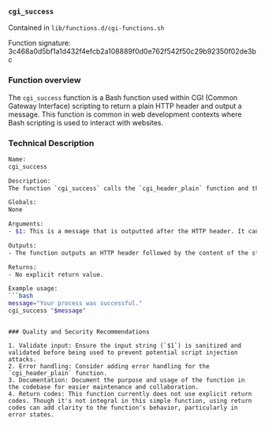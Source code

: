 ### `cgi_success `

Contained in `lib/functions.d/cgi-functions.sh`

Function signature: 3c468a0d5bf1a1d432f4efcb2a108889f0d0e762f542f50c29b92350f02de3bc

### Function overview

The `cgi_success` function is a Bash function used within CGI (Common Gateway Interface) scripting to return a plain HTTP header and output a message. This function is common in web development contexts where Bash scripting is used to interact with websites. 

### Technical Description

```bash
Name:
cgi_success

Description:
The function `cgi_success` calls the `cgi_header_plain` function and then uses `echo` to print the first argument passed to it.

Globals: 
None

Arguments: 
- $1: This is a message that is outputted after the HTTP header. It can be any string message that the user want to display.

Outputs:
- The function outputs an HTTP header followed by the content of the string stored in $1.

Returns:
- No explicit return value.

Example usage:
```bash
message="Your process was successful."
cgi_success "$message"
```
```

### Quality and Security Recommendations

1. Validate input: Ensure the input string (`$1`) is sanitized and validated before being used to prevent potential script injection attacks.
2. Error handling: Consider adding error handling for the `cgi_header_plain` function.
3. Documentation: Document the purpose and usage of the function in the codebase for easier maintenance and collaboration.
4. Return codes: This function currently does not use explicit return codes. Though it's not integral in this simple function, using return codes can add clarity to the function's behavior, particularly in error states.

